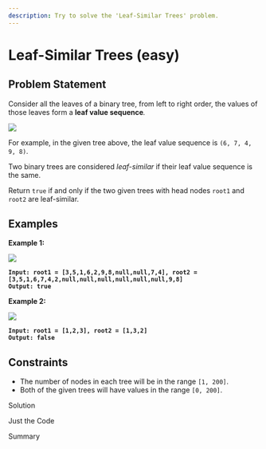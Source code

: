 ```yaml
---
description: Try to solve the 'Leaf-Similar Trees' problem.
---
```


# Leaf-Similar Trees (easy)

## Problem Statement

Consider all the leaves of a binary tree, from left to right order, the values of those leaves form a **leaf value sequence**_._

![](https://s3-lc-upload.s3.amazonaws.com/uploads/2018/07/16/tree.png)

For example, in the given tree above, the leaf value sequence is `(6, 7, 4, 9, 8)`.

Two binary trees are considered _leaf-similar_ if their leaf value sequence is the same.

Return `true` if and only if the two given trees with head nodes `root1` and `root2` are leaf-similar.

## Examples

**Example 1:**

![](https://assets.leetcode.com/uploads/2020/09/03/leaf-similar-1.jpg)

<pre><code><strong>Input: root1 = [3,5,1,6,2,9,8,null,null,7,4], root2 = [3,5,1,6,7,4,2,null,null,null,null,null,null,9,8]
</strong><strong>Output: true
</strong></code></pre>

**Example 2:**

![](https://assets.leetcode.com/uploads/2020/09/03/leaf-similar-2.jpg)

<pre><code><strong>Input: root1 = [1,2,3], root2 = [1,3,2]
</strong><strong>Output: false
</strong></code></pre>

## **Constraints**

* The number of nodes in each tree will be in the range `[1, 200]`.
* Both of the given trees will have values in the range `[0, 200]`.

Solution

Just the Code

Summary
